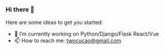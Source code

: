 ### Hi there 👋

Here are some ideas to get you started:

- 🔭 I’m currently working on Python/Django/Flask React/Vue
- 📫 How to reach me: twocucao@gmail.com

